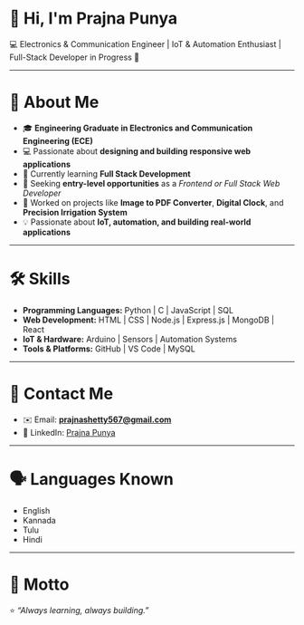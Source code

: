 # 👋 Hi, I'm Prajna Punya

💻 Electronics & Communication Engineer | IoT & Automation Enthusiast | Full-Stack Developer in Progress 🚀

---

# 🔹 About Me
- 🎓 **Engineering Graduate in Electronics and Communication Engineering (ECE)**  
- 💻 Passionate about **designing and building responsive web applications**  
- 🌱 Currently learning **Full Stack Development**  
- 🚀 Seeking **entry-level opportunities** as a *Frontend or Full Stack Web Developer*  
- 🤖 Worked on projects like **Image to PDF Converter**, **Digital Clock**, and **Precision Irrigation System**  
- 💡 Passionate about **IoT, automation, and building real-world applications**  

---

# 🛠️ Skills
- **Programming Languages:** Python | C | JavaScript | SQL  
- **Web Development:** HTML | CSS | Node.js | Express.js | MongoDB | React  
- **IoT & Hardware:** Arduino | Sensors | Automation Systems  
- **Tools & Platforms:** GitHub | VS Code | MySQL  

---

# 📧 Contact Me
- ✉️ Email: **prajnashetty567@gmail.com**  
- 💼 LinkedIn: [Prajna Punya](https://linkedin.com/in/prajna-punya-674683268)  

---

# 🗣️ Languages Known
- English  
- Kannada
- Tulu 
- Hindi  

---

# 📌 Motto
⭐ *“Always learning, always building.”*
